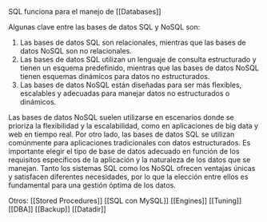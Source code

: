 SQL funciona para el manejo de [[Databases]]

Algunas clave entre las bases de datos SQL y NoSQL son:

1. Las bases de datos SQL son relacionales, mientras que las bases de datos NoSQL son no relacionales.
2. Las bases de datos SQL utilizan un lenguaje de consulta estructurado y tienen un esquema predefinido, mientras que las bases de datos NoSQL tienen esquemas dinámicos para datos no estructurados.
3. Las bases de datos NoSQL están diseñadas para ser más flexibles, escalables y adecuadas para manejar datos no estructurados o dinámicos.

Las bases de datos NoSQL suelen utilizarse en escenarios donde se prioriza la flexibilidad y la escalabilidad, como en aplicaciones de big data y web en tiempo real. Por otro lado, las bases de datos SQL se utilizan comúnmente para aplicaciones tradicionales con datos estructurados. Es importante elegir el tipo de base de datos adecuado en función de los requisitos específicos de la aplicación y la naturaleza de los datos que se manejan. Tanto los sistemas SQL como los NoSQL ofrecen ventajas únicas y satisfacen diferentes necesidades, por lo que la elección entre ellos es fundamental para una gestión óptima de los datos.

Otros:
[[Stored Procedures]]
[[SQL con MySQL]]
[[Engines]]
[[Tuning]]
[[DBA]] 
[[Backup]]
[[Datadir]]